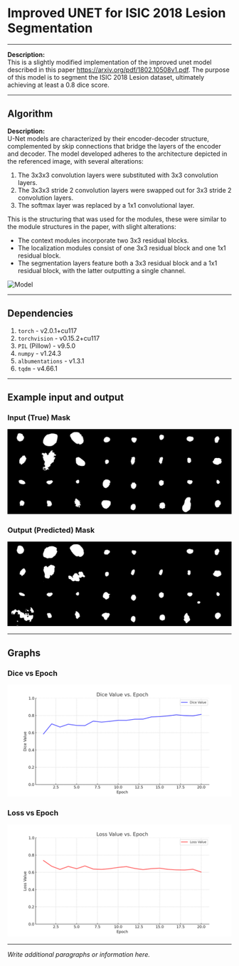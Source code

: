 # Improved UNET for ISIC 2018 Lesion Segmentation

---

**Description:**  
This is a slightly modified implementation of the improved unet model described in this paper https://arxiv.org/pdf/1802.10508v1.pdf. The purpose of this model is to segment the ISIC 2018 Lesion dataset, ultimately achieving at least a 0.8 dice score.

---

## Algorithm

**Description:**  
U-Net models are characterized by their encoder-decoder structure, complemented by skip connections that bridge the layers of the encoder and decoder. The model developed adheres to the architecture depicted in the referenced image, with several alterations:

1. The 3x3x3 convolution layers were substituted with 3x3 convolution layers.
2. The 3x3x3 stride 2 convolution layers were swapped out for 3x3 stride 2 convolution layers.
3. The softmax layer was replaced by a 1x1 convolutional layer.

This is the structuring that was used for the modules, these were similar to the module structures in the paper, with slight alterations:
- The context modules incorporate two 3x3 residual blocks.
- The localization modules consist of one 3x3 residual block and one 1x1 residual block.
- The segmentation layers feature both a 3x3 residual block and a 1x1 residual block, with the latter outputting a single channel.


![Model](URL_TO_YOUR_IMAGE)

---

## Dependencies

1. `torch` - v2.0.1+cu117
2. `torchvision` - v0.15.2+cu117
3. `PIL` (Pillow) - v9.5.0
4. `numpy` - v1.24.3
5. `albumentations` - v1.3.1
6. `tqdm` - v4.66.1

---

## Example input and output

### Input (True) Mask

![Input Mask](saved_test_images\0.png)

### Output (Predicted) Mask

![Output Mask](saved_test_images\pred_0.png)

---

## Graphs

### Dice vs Epoch

![Dice vs Epoch Alt Text](dice_vs_epoch.png)

### Loss vs Epoch

![Loss vs Epoch Alt Text](loss_vs_epoch.png)

---

_Write additional paragraphs or information here._

